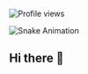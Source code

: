 ![Profile views](https://komarev.com/ghpvc/?username=YOUR_USERNAME&label=Profile%20Views&color=blue&style=flat)

![Snake Animation](https://github.com/Doniyorjon01/Doniyorjon01/blob/output/github-contribution-grid-snake.svg)
## Hi there 👋

<!--
**Doniyorjon01/Doniyorjon01** is a ✨ _special_ ✨ repository because its `README.md` (this file) appears on your GitHub profile.

Here are some ideas to get you started:

- 🔭 I’m currently working on ...
- 🌱 I’m currently learning ...
- 👯 I’m looking to collaborate on ...
- 🤔 I’m looking for help with ...
- 💬 Ask me about ...
- 📫 How to reach me: ...
- 😄 Pronouns: ...
- ⚡ Fun fact: ...
-->
